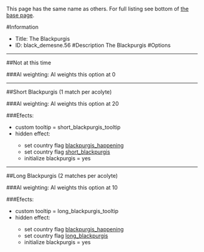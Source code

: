 This page has the same name as others. For full listing see bottom of [the base page](the_blackpurgis.md).

#Information
 - Title: The Blackpurgis
 - ID: black_demesne.56
#Description
The Blackpurgis
#Options

___
##Not at this time

###AI weighting:
AI weights this option at 0


___
##Short Blackpurgis (1 match per acolyte)

###AI weighting:
AI weights this option at 20


###Efects:<ul><li>custom tooltip = short_blackpurgis_tooltip</li><li>hidden effect:</li><ul><li>set country flag [blackpurgis_happening](../flags/blackpurgis_happening.md)</li><li>set country flag [short_blackpurgis](../flags/short_blackpurgis.md)</li><li>initialize blackpurgis = yes</li></ul></ul>

___
##Long Blackpurgis (2 matches per acolyte)

###AI weighting:
AI weights this option at 10


###Efects:<ul><li>custom tooltip = long_blackpurgis_tooltip</li><li>hidden effect:</li><ul><li>set country flag [blackpurgis_happening](../flags/blackpurgis_happening.md)</li><li>set country flag [long_blackpurgis](../flags/long_blackpurgis.md)</li><li>initialize blackpurgis = yes</li></ul></ul>
